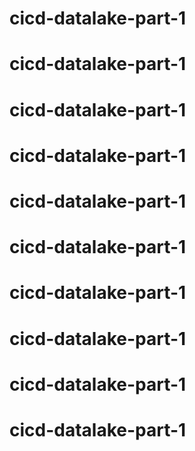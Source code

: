 # cicd-datalake-part-1
# cicd-datalake-part-1
# cicd-datalake-part-1
# cicd-datalake-part-1
# cicd-datalake-part-1
# cicd-datalake-part-1
# cicd-datalake-part-1
# cicd-datalake-part-1
# cicd-datalake-part-1
# cicd-datalake-part-1
